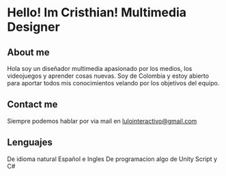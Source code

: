 # Hello! Im Cristhian! Multimedia Designer

## About me
Hola soy un diseñador multimedia apasionado por los medios, los videojuegos y aprender cosas nuevas. Soy de Colombia y estoy abierto para aportar todos mis conocimientos velando por los objetivos del equipo.

## Contact me
Siempre podemos hablar por via mail en lulointeractivo@gmail.com

## Lenguajes
De idioma natural Español e Ingles
De programacion algo de Unity Script y C#
